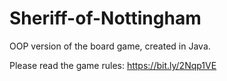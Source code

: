 # Sheriff-of-Nottingham
OOP version of the board game, created in Java.

Please read the game rules: https://bit.ly/2Nqp1VE
